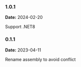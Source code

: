 ### 1.0.1

**Date:** 2024-02-20

Support .NET8


### 0.1.1

**Date:** 2023-04-11  

Rename assembly to avoid conflict
